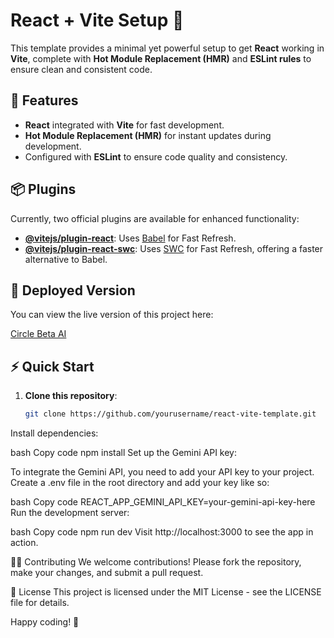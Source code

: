 # React + Vite Setup 🚀

This template provides a minimal yet powerful setup to get **React** working in **Vite**, complete with **Hot Module Replacement (HMR)** and **ESLint rules** to ensure clean and consistent code.

## 🔧 Features

- **React** integrated with **Vite** for fast development.
- **Hot Module Replacement (HMR)** for instant updates during development.
- Configured with **ESLint** to ensure code quality and consistency.

## 📦 Plugins

Currently, two official plugins are available for enhanced functionality:

- **[@vitejs/plugin-react](https://github.com/vitejs/vite-plugin-react/blob/main/packages/plugin-react/README.md)**: Uses [Babel](https://babeljs.io/) for Fast Refresh.
- **[@vitejs/plugin-react-swc](https://github.com/vitejs/vite-plugin-react-swc)**: Uses [SWC](https://swc.rs/) for Fast Refresh, offering a faster alternative to Babel.

## 🚀 Deployed Version

You can view the live version of this project here:

[Circle Beta AI](https://circle-beta-ai.vercel.app/)

## ⚡ Quick Start

1. **Clone this repository**:

   ```bash
   git clone https://github.com/yourusername/react-vite-template.git
Install dependencies:

bash
Copy code
npm install
Set up the Gemini API key:

To integrate the Gemini API, you need to add your API key to your project. Create a .env file in the root directory and add your key like so:

bash
Copy code
REACT_APP_GEMINI_API_KEY=your-gemini-api-key-here
Run the development server:

bash
Copy code
npm run dev
Visit http://localhost:3000 to see the app in action.

🧑‍💻 Contributing
We welcome contributions! Please fork the repository, make your changes, and submit a pull request.

📝 License
This project is licensed under the MIT License - see the LICENSE file for details.

Happy coding! 🎉
